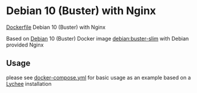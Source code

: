 # Debian 10 (Buster) with Nginx
[Dockerfile](https://github.com/mdoerges/debian-buster-nginx/blob/master/Dockerfile) Debian 10 (Buster) with Nginx

Based on [Debian](https://hub.docker.com/_/debian) 10 (Buster) Docker image [debian:buster-slim](https://github.com/debuerreotype/docker-debian-artifacts/blob/7a4fe39587941f207bf42ae4514f8d28d2352f69/buster/slim/Dockerfile) with Debian provided Nginx

## Usage
please see [docker-compose.yml](https://github.com/mdoerges/debian-buster-nginx/blob/master/docker-compose.yml) for basic usage as an example based on a [Lychee](https://github.com/LycheeOrg/Lychee/) installation
